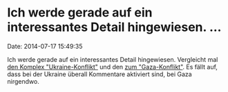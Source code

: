 Ich werde gerade auf ein interessantes Detail hingewiesen. \...
===============================================================

Date: 2014-07-17 15:49:35

Ich werde gerade auf ein interessantes Detail hingewiesen. Vergleicht
mal [den Komplex
\"Ukraine-Konflikt\"](http://www.spiegel.de/thema/ukraine_konflikt/) und
den [zum
\"Gaza-Konflikt\"](http://www.spiegel.de/thema/gaza_konflikt_2014/). Es
fällt auf, dass bei der Ukraine überall Kommentare aktiviert sind, bei
Gaza nirgendwo.
